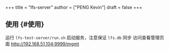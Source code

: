+++
title = "lfs-server"
author = ["PENG Kevin"]
draft = false
+++

## 使用 {#使用}

运行 `lfs-test-server/run.sh` 启动服务，注意保证 `lfs.db` 同步
访问查看管理页面  <http://192.168.51.104:9999/mgmt>
